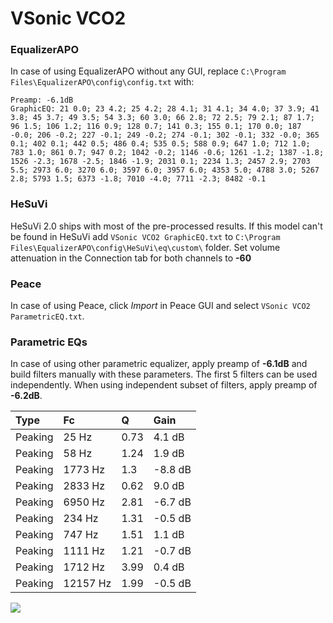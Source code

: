 # VSonic VCO2

### EqualizerAPO
In case of using EqualizerAPO without any GUI, replace `C:\Program Files\EqualizerAPO\config\config.txt`
with:
```
Preamp: -6.1dB
GraphicEQ: 21 0.0; 23 4.2; 25 4.2; 28 4.1; 31 4.1; 34 4.0; 37 3.9; 41 3.8; 45 3.7; 49 3.5; 54 3.3; 60 3.0; 66 2.8; 72 2.5; 79 2.1; 87 1.7; 96 1.5; 106 1.2; 116 0.9; 128 0.7; 141 0.3; 155 0.1; 170 0.0; 187 -0.0; 206 -0.2; 227 -0.1; 249 -0.2; 274 -0.1; 302 -0.1; 332 -0.0; 365 0.1; 402 0.1; 442 0.5; 486 0.4; 535 0.5; 588 0.9; 647 1.0; 712 1.0; 783 1.0; 861 0.7; 947 0.2; 1042 -0.2; 1146 -0.6; 1261 -1.2; 1387 -1.8; 1526 -2.3; 1678 -2.5; 1846 -1.9; 2031 0.1; 2234 1.3; 2457 2.9; 2703 5.5; 2973 6.0; 3270 6.0; 3597 6.0; 3957 6.0; 4353 5.0; 4788 3.0; 5267 2.8; 5793 1.5; 6373 -1.8; 7010 -4.0; 7711 -2.3; 8482 -0.1
```

### HeSuVi
HeSuVi 2.0 ships with most of the pre-processed results. If this model can't be found in HeSuVi add
`VSonic VCO2 GraphicEQ.txt` to `C:\Program Files\EqualizerAPO\config\HeSuVi\eq\custom\` folder.
Set volume attenuation in the Connection tab for both channels to **-60**

### Peace
In case of using Peace, click *Import* in Peace GUI and select `VSonic VCO2 ParametricEQ.txt`.

### Parametric EQs
In case of using other parametric equalizer, apply preamp of **-6.1dB** and build filters manually
with these parameters. The first 5 filters can be used independently.
When using independent subset of filters, apply preamp of **-6.2dB**.

| Type    | Fc       |    Q | Gain    |
|:--------|:---------|:-----|:--------|
| Peaking | 25 Hz    | 0.73 | 4.1 dB  |
| Peaking | 58 Hz    | 1.24 | 1.9 dB  |
| Peaking | 1773 Hz  | 1.3  | -8.8 dB |
| Peaking | 2833 Hz  | 0.62 | 9.0 dB  |
| Peaking | 6950 Hz  | 2.81 | -6.7 dB |
| Peaking | 234 Hz   | 1.31 | -0.5 dB |
| Peaking | 747 Hz   | 1.51 | 1.1 dB  |
| Peaking | 1111 Hz  | 1.21 | -0.7 dB |
| Peaking | 1712 Hz  | 3.99 | 0.4 dB  |
| Peaking | 12157 Hz | 1.99 | -0.5 dB |

![](https://raw.githubusercontent.com/jaakkopasanen/AutoEq/master/results/innerfidelity/sbaf-serious/VSonic%20VCO2/VSonic%20VCO2.png)